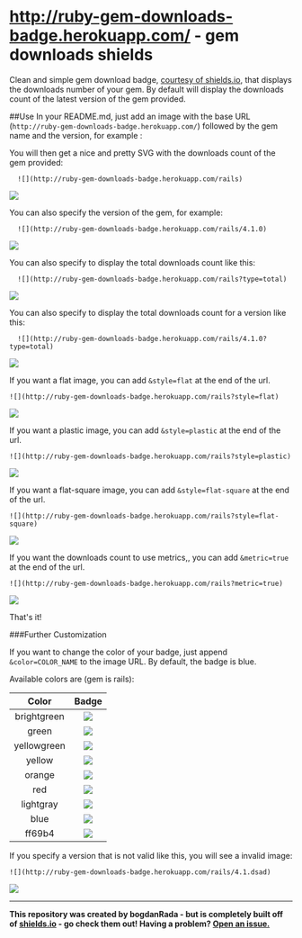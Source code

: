 http://ruby-gem-downloads-badge.herokuapp.com/ - gem downloads shields
=============


Clean and simple gem download badge, [courtesy of shields.io](https://github.com/badges/shields), that displays the downloads number of your gem.
By default will display the downloads count of the latest version of the gem provided. 

##Use
In your README.md, just add an image with the base URL (`http://ruby-gem-downloads-badge.herokuapp.com/`) followed by the  gem name and the version, for example :
 
You will then get a nice and pretty SVG with the downloads count of the gem  provided:

```
  ![](http://ruby-gem-downloads-badge.herokuapp.com/rails)
```
 ![](http://ruby-gem-downloads-badge.herokuapp.com/rails)

You can also specify  the version of the gem, for example: 
```
  ![](http://ruby-gem-downloads-badge.herokuapp.com/rails/4.1.0)
```
![](http://ruby-gem-downloads-badge.herokuapp.com/rails/4.1.0)

You can also specify to display the total downloads count like this:

```
  ![](http://ruby-gem-downloads-badge.herokuapp.com/rails?type=total)
```

 ![](http://ruby-gem-downloads-badge.herokuapp.com/rails?type=total)

You can also specify to display the total downloads count for a version like this:
```
  ![](http://ruby-gem-downloads-badge.herokuapp.com/rails/4.1.0?type=total)
```

 ![](http://ruby-gem-downloads-badge.herokuapp.com/rails/4.1.0?type=total)



If you want a flat image, you can add `&style=flat` at the end of the url.

```
![](http://ruby-gem-downloads-badge.herokuapp.com/rails?style=flat)
```

![](http://ruby-gem-downloads-badge.herokuapp.com/rails?style=flat)


If you want a plastic image, you can add `&style=plastic` at the end of the url.

```
![](http://ruby-gem-downloads-badge.herokuapp.com/rails?style=plastic)
```

![](http://ruby-gem-downloads-badge.herokuapp.com/rails?style=plastic)

If you want a flat-square image, you can add `&style=flat-square` at the end of the url.

```
![](http://ruby-gem-downloads-badge.herokuapp.com/rails?style=flat-square)
```

![](http://ruby-gem-downloads-badge.herokuapp.com/rails?style=flat-square)


If you want the downloads count to use metrics,, you can add `&metric=true` at the end of the url.

```
![](http://ruby-gem-downloads-badge.herokuapp.com/rails?metric=true)
```

![](http://ruby-gem-downloads-badge.herokuapp.com/rails?metric=true)


That's it!

###Further Customization

If you want to change the color of your badge, just append `&color=COLOR_NAME` to the image URL.  By default, the badge is blue.

Available colors are (gem is rails):

| Color         | Badge                                                                           |
|:-------------:|:-------------------------------------------------------------------------------:|
| brightgreen   | ![](http://ruby-gem-downloads-badge.herokuapp.com/rails?color=brightgreen&style=flat) |
| green         | ![](http://ruby-gem-downloads-badge.herokuapp.com/rails?color=green&style=flat)       |
| yellowgreen   | ![](http://ruby-gem-downloads-badge.herokuapp.com/rails?color=yellowgreen&style=flat) |
| yellow        | ![](http://ruby-gem-downloads-badge.herokuapp.com/rails?color=yellow&style=flat)      |
| orange        | ![](http://ruby-gem-downloads-badge.herokuapp.com/rails?color=orange&style=flat)      |
| red           | ![](http://ruby-gem-downloads-badge.herokuapp.com/rails?color=red&style=flat)         |
| lightgray     | ![](http://ruby-gem-downloads-badge.herokuapp.com/rails?color=lightgray&style=flat)   |
| blue          | ![](http://ruby-gem-downloads-badge.herokuapp.com/rails?color=blue&style=flat)        |
| ff69b4        | ![](http://ruby-gem-downloads-badge.herokuapp.com/rails?color=ff69b4&style=flat)      |


If you specify a version that is not valid like this, you will see a invalid image: 

```
![](http://ruby-gem-downloads-badge.herokuapp.com/rails/4.1.dsad)
```
 
 ![](http://ruby-gem-downloads-badge.herokuapp.com/rails/4.1.dsad)

------

**This repository was created by bogdanRada - but is completely built off of [shields.io](http://github.com/badges/shields) - go check them out!  Having a problem?  [Open an issue.](http://github.com/bogdanRada/gem-downloads-badge/issues)**
